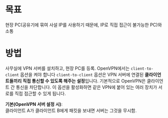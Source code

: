 # 목표
현장 PC(공유기에 묶여 사설 IP를 사용하기 때문에, IP로 직접 접근이 불가능한 PC)와 소통

# 방법

사무실에 VPN 서버를 설치하고, 현장 PC를 등록.
OpenVPN에서는 `client-to-client` 옵션을 켜야 합니다
`client-to-client` 옵션은 VPN 서버에 연결된 **클라이언트들끼리 직접 통신할 수 있도록 해주는 설정**입니다. 기본적으로 OpenVPN은 클라이언트 간 통신을 차단합니다. 이 옵션을 활성화하면 같은 VPN에 붙어 있는 여러 장치가 서로를 직접 접근할 수 있게 됩니다.

**기본(OpenVPN 서버 설정 시)**:  
클라이언트 A가 클라이언트 B에게 패킷을 보내면 서버는 그것을 무시함.